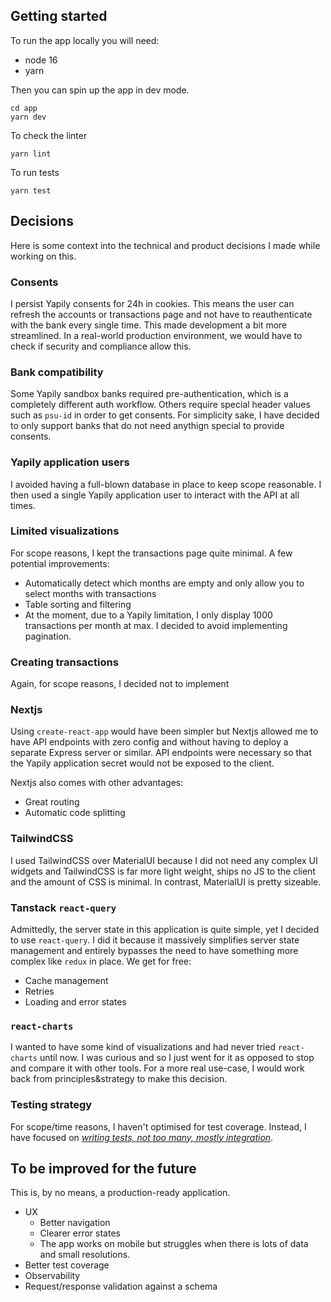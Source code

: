 ## Getting started

To run the app locally you will need:
- node 16
- yarn

Then you can spin up the app in dev mode.

```
cd app
yarn dev
```

To check the linter

```
yarn lint
```

To run tests

```
yarn test
```

## Decisions

Here is some context into the technical and product decisions I made while working on this.

### Consents

I persist Yapily consents for 24h in cookies. This means the user can refresh the accounts or transactions page and not have to reauthenticate with the bank every single time. This made development a bit more streamlined. In a real-world production environment, we would have to check if security and compliance allow this.

### Bank compatibility

Some Yapily sandbox banks required pre-authentication, which is a completely different auth workflow. Others require special header values such as `psu-id` in order to get consents. For simplicity sake, I have decided to only support banks that do not need anythign special to provide consents.

### Yapily application users

I avoided having a full-blown database in place to keep scope reasonable. I then used a single Yapily application user to interact with the API at all times.

### Limited visualizations

For scope reasons, I kept the transactions page quite minimal. A few potential improvements:
- Automatically detect which months are empty and only allow you to select months with transactions
- Table sorting and filtering
- At the moment, due to a Yapily limitation, I only display 1000 transactions per month at max. I decided to avoid implementing pagination.

### Creating transactions

Again, for scope reasons, I decided not to implement 

### Nextjs

Using `create-react-app` would have been simpler but Nextjs allowed me to have API endpoints with zero config and without having to deploy a separate Express server or similar. API endpoints were necessary so that the Yapily application secret would not be exposed to the client.

Nextjs also comes with other advantages:
- Great routing
- Automatic code splitting

### TailwindCSS

I used TailwindCSS over MaterialUI because I did not need any complex UI widgets and TailwindCSS is far more light weight, ships no JS to the client and the amount of CSS is minimal. In contrast, MaterialUI is pretty sizeable.

### Tanstack `react-query`

Admittedly, the server state in this application is quite simple, yet I decided to use `react-query`. I did it because it massively simplifies server state management and entirely bypasses the need to have something more complex like `redux` in place. We get for free:
- Cache management
- Retries
- Loading and error states

### `react-charts`

I wanted to have some kind of visualizations and had never tried `react-charts` until now. I was curious and so I just went for it as opposed to stop and compare it with other tools. For a more real use-case, I would work back from principles&strategy to make this decision.

### Testing strategy

For scope/time reasons, I haven't optimised for test coverage. Instead, I have focused on [*writing tests, not too many, mostly integration*](https://kentcdodds.com/blog/write-tests).

## To be improved for the future

This is, by no means, a production-ready application.

- UX
  - Better navigation
  - Clearer error states
  - The app works on mobile but struggles when there is lots of data and small resolutions.
- Better test coverage
- Observability
- Request/response validation against a schema

